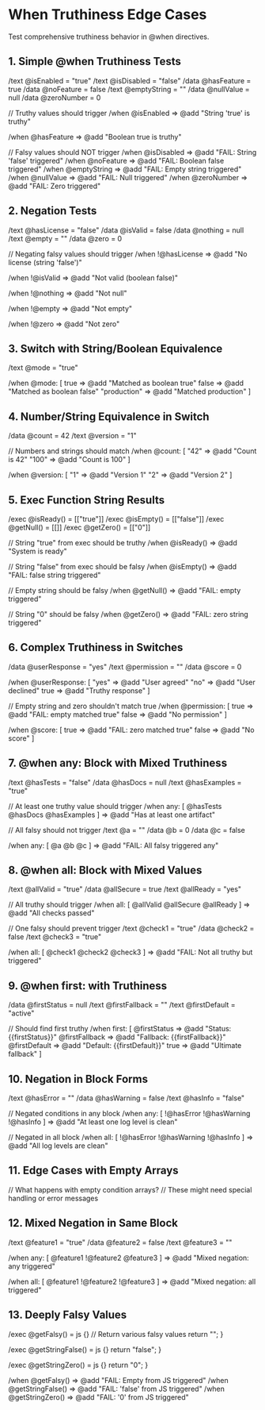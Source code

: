 # When Truthiness Edge Cases

Test comprehensive truthiness behavior in @when directives.

## 1. Simple @when Truthiness Tests

/text @isEnabled = "true"
/text @isDisabled = "false"
/data @hasFeature = true
/data @noFeature = false
/text @emptyString = ""
/data @nullValue = null
/data @zeroNumber = 0

// Truthy values should trigger
/when @isEnabled => @add "String 'true' is truthy"

/when @hasFeature => @add "Boolean true is truthy"

// Falsy values should NOT trigger
/when @isDisabled => @add "FAIL: String 'false' triggered"
/when @noFeature => @add "FAIL: Boolean false triggered"
/when @emptyString => @add "FAIL: Empty string triggered"
/when @nullValue => @add "FAIL: Null triggered"
/when @zeroNumber => @add "FAIL: Zero triggered"

## 2. Negation Tests

/text @hasLicense = "false"
/data @isValid = false
/data @nothing = null
/text @empty = ""
/data @zero = 0

// Negating falsy values should trigger
/when !@hasLicense => @add "No license (string 'false')"

/when !@isValid => @add "Not valid (boolean false)"

/when !@nothing => @add "Not null"

/when !@empty => @add "Not empty"

/when !@zero => @add "Not zero"

## 3. Switch with String/Boolean Equivalence

/text @mode = "true"

/when @mode: [
  true => @add "Matched as boolean true"
  false => @add "Matched as boolean false"
  "production" => @add "Matched production"
]

## 4. Number/String Equivalence in Switch

/data @count = 42
/text @version = "1"

// Numbers and strings should match
/when @count: [
  "42" => @add "Count is 42"
  "100" => @add "Count is 100"
]

/when @version: [
  "1" => @add "Version 1"
  "2" => @add "Version 2"
]

## 5. Exec Function String Results

/exec @isReady() = [["true"]]
/exec @isEmpty() = [["false"]]
/exec @getNull() = [[]]
/exec @getZero() = [["0"]]

// String "true" from exec should be truthy
/when @isReady() => @add "System is ready"

// String "false" from exec should be falsy
/when @isEmpty() => @add "FAIL: false string triggered"

// Empty string should be falsy
/when @getNull() => @add "FAIL: empty triggered"

// String "0" should be falsy
/when @getZero() => @add "FAIL: zero string triggered"

## 6. Complex Truthiness in Switches

/data @userResponse = "yes"
/text @permission = ""
/data @score = 0

/when @userResponse: [
  "yes" => @add "User agreed"
  "no" => @add "User declined"
  true => @add "Truthy response"
]

// Empty string and zero shouldn't match true
/when @permission: [
  true => @add "FAIL: empty matched true"
  false => @add "No permission"
]

/when @score: [
  true => @add "FAIL: zero matched true"
  false => @add "No score"
]

## 7. @when any: Block with Mixed Truthiness

/text @hasTests = "false"
/data @hasDocs = null
/text @hasExamples = "true"

// At least one truthy value should trigger
/when any: [
  @hasTests
  @hasDocs
  @hasExamples
] => @add "Has at least one artifact"

// All falsy should not trigger
/text @a = ""
/data @b = 0
/data @c = false

/when any: [
  @a
  @b
  @c
] => @add "FAIL: All falsy triggered any"

## 8. @when all: Block with Mixed Values

/text @allValid = "true"
/data @allSecure = true
/text @allReady = "yes"

// All truthy should trigger
/when all: [
  @allValid
  @allSecure
  @allReady
] => @add "All checks passed"

// One falsy should prevent trigger
/text @check1 = "true"
/data @check2 = false
/text @check3 = "true"

/when all: [
  @check1
  @check2
  @check3
] => @add "FAIL: Not all truthy but triggered"

## 9. @when first: with Truthiness

/data @firstStatus = null
/text @firstFallback = ""
/text @firstDefault = "active"

// Should find first truthy
/when first: [
  @firstStatus => @add "Status: {{firstStatus}}"
  @firstFallback => @add "Fallback: {{firstFallback}}"
  @firstDefault => @add "Default: {{firstDefault}}"
  true => @add "Ultimate fallback"
]

## 10. Negation in Block Forms

/text @hasError = ""
/data @hasWarning = false
/text @hasInfo = "false"

// Negated conditions in any block
/when any: [
  !@hasError
  !@hasWarning
  !@hasInfo
] => @add "At least one log level is clean"

// Negated in all block
/when all: [
  !@hasError
  !@hasWarning
  !@hasInfo
] => @add "All log levels are clean"

## 11. Edge Cases with Empty Arrays

// What happens with empty condition arrays?
// These might need special handling or error messages

## 12. Mixed Negation in Same Block

/text @feature1 = "true"
/data @feature2 = false
/text @feature3 = ""

/when any: [
  @feature1
  !@feature2
  @feature3
] => @add "Mixed negation: any triggered"

/when all: [
  @feature1
  !@feature2
  !@feature3
] => @add "Mixed negation: all triggered"

## 13. Deeply Falsy Values

/exec @getFalsy() = js {}
  // Return various falsy values
  return "";
}

/exec @getStringFalse() = js {}
  return "false";
}

/exec @getStringZero() = js {}
  return "0";
}

/when @getFalsy() => @add "FAIL: Empty from JS triggered"
/when @getStringFalse() => @add "FAIL: 'false' from JS triggered"
/when @getStringZero() => @add "FAIL: '0' from JS triggered"
